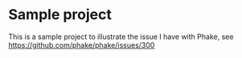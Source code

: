 # Sample project

This is a sample project to illustrate the issue I have with Phake, see https://github.com/phake/phake/issues/300
